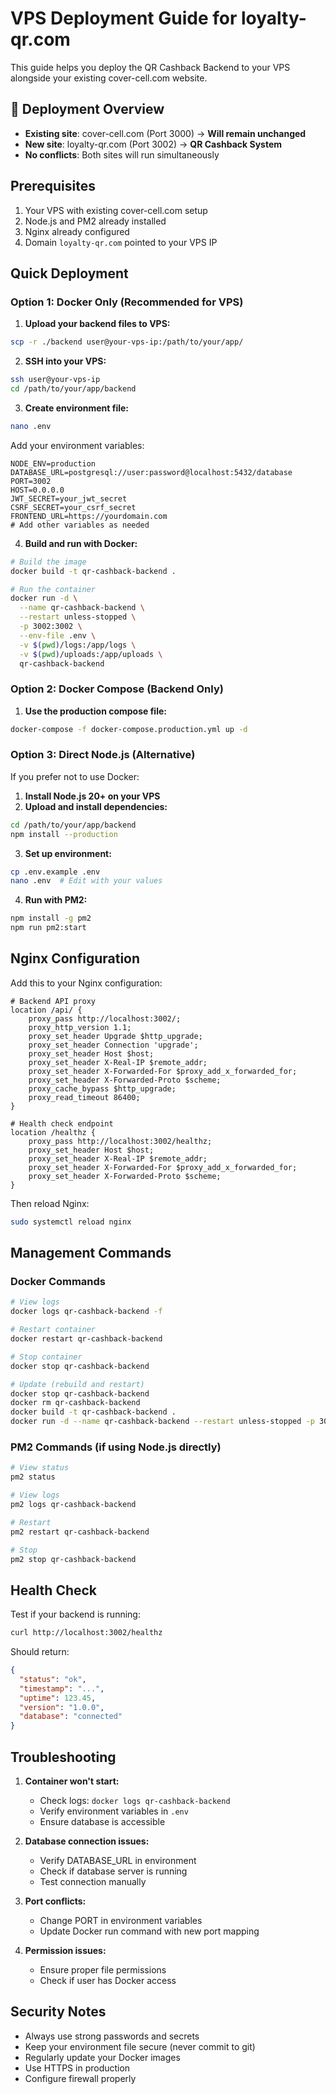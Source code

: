 # VPS Deployment Guide for loyalty-qr.com

This guide helps you deploy the QR Cashback Backend to your VPS alongside your existing cover-cell.com website.

## 🎯 Deployment Overview

- **Existing site**: cover-cell.com (Port 3000) → **Will remain unchanged**
- **New site**: loyalty-qr.com (Port 3002) → **QR Cashback System**
- **No conflicts**: Both sites will run simultaneously

## Prerequisites

1. Your VPS with existing cover-cell.com setup
2. Node.js and PM2 already installed
3. Nginx already configured
4. Domain `loyalty-qr.com` pointed to your VPS IP

## Quick Deployment

### Option 1: Docker Only (Recommended for VPS)

1. **Upload your backend files to VPS:**
```bash
scp -r ./backend user@your-vps-ip:/path/to/your/app/
```

2. **SSH into your VPS:**
```bash
ssh user@your-vps-ip
cd /path/to/your/app/backend
```

3. **Create environment file:**
```bash
nano .env
```

Add your environment variables:
```env
NODE_ENV=production
DATABASE_URL=postgresql://user:password@localhost:5432/database
PORT=3002
HOST=0.0.0.0
JWT_SECRET=your_jwt_secret
CSRF_SECRET=your_csrf_secret
FRONTEND_URL=https://yourdomain.com
# Add other variables as needed
```

4. **Build and run with Docker:**
```bash
# Build the image
docker build -t qr-cashback-backend .

# Run the container
docker run -d \
  --name qr-cashback-backend \
  --restart unless-stopped \
  -p 3002:3002 \
  --env-file .env \
  -v $(pwd)/logs:/app/logs \
  -v $(pwd)/uploads:/app/uploads \
  qr-cashback-backend
```

### Option 2: Docker Compose (Backend Only)

1. **Use the production compose file:**
```bash
docker-compose -f docker-compose.production.yml up -d
```

### Option 3: Direct Node.js (Alternative)

If you prefer not to use Docker:

1. **Install Node.js 20+ on your VPS**
2. **Upload and install dependencies:**
```bash
cd /path/to/your/app/backend
npm install --production
```

3. **Set up environment:**
```bash
cp .env.example .env
nano .env  # Edit with your values
```

4. **Run with PM2:**
```bash
npm install -g pm2
npm run pm2:start
```

## Nginx Configuration

Add this to your Nginx configuration:

```nginx
# Backend API proxy
location /api/ {
    proxy_pass http://localhost:3002/;
    proxy_http_version 1.1;
    proxy_set_header Upgrade $http_upgrade;
    proxy_set_header Connection 'upgrade';
    proxy_set_header Host $host;
    proxy_set_header X-Real-IP $remote_addr;
    proxy_set_header X-Forwarded-For $proxy_add_x_forwarded_for;
    proxy_set_header X-Forwarded-Proto $scheme;
    proxy_cache_bypass $http_upgrade;
    proxy_read_timeout 86400;
}

# Health check endpoint
location /healthz {
    proxy_pass http://localhost:3002/healthz;
    proxy_set_header Host $host;
    proxy_set_header X-Real-IP $remote_addr;
    proxy_set_header X-Forwarded-For $proxy_add_x_forwarded_for;
    proxy_set_header X-Forwarded-Proto $scheme;
}
```

Then reload Nginx:
```bash
sudo systemctl reload nginx
```

## Management Commands

### Docker Commands
```bash
# View logs
docker logs qr-cashback-backend -f

# Restart container
docker restart qr-cashback-backend

# Stop container
docker stop qr-cashback-backend

# Update (rebuild and restart)
docker stop qr-cashback-backend
docker rm qr-cashback-backend
docker build -t qr-cashback-backend .
docker run -d --name qr-cashback-backend --restart unless-stopped -p 3001:3001 --env-file .env qr-cashback-backend
```

### PM2 Commands (if using Node.js directly)
```bash
# View status
pm2 status

# View logs
pm2 logs qr-cashback-backend

# Restart
pm2 restart qr-cashback-backend

# Stop
pm2 stop qr-cashback-backend
```

## Health Check

Test if your backend is running:
```bash
curl http://localhost:3002/healthz
```

Should return:
```json
{
  "status": "ok",
  "timestamp": "...",
  "uptime": 123.45,
  "version": "1.0.0",
  "database": "connected"
}
```

## Troubleshooting

1. **Container won't start:**
   - Check logs: `docker logs qr-cashback-backend`
   - Verify environment variables in `.env`
   - Ensure database is accessible

2. **Database connection issues:**
   - Verify DATABASE_URL in environment
   - Check if database server is running
   - Test connection manually

3. **Port conflicts:**
   - Change PORT in environment variables
   - Update Docker run command with new port mapping

4. **Permission issues:**
   - Ensure proper file permissions
   - Check if user has Docker access

## Security Notes

- Always use strong passwords and secrets
- Keep your environment file secure (never commit to git)
- Regularly update your Docker images
- Use HTTPS in production
- Configure firewall properly
